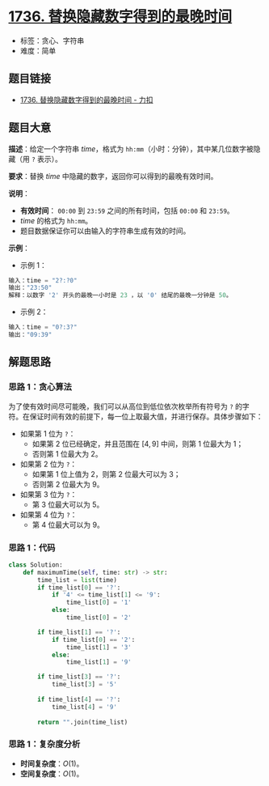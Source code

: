# [1736. 替换隐藏数字得到的最晚时间](https://leetcode.cn/problems/latest-time-by-replacing-hidden-digits/)

- 标签：贪心、字符串
- 难度：简单

## 题目链接

- [1736. 替换隐藏数字得到的最晚时间 - 力扣](https://leetcode.cn/problems/latest-time-by-replacing-hidden-digits/)

## 题目大意

**描述**：给定一个字符串 $time$，格式为 `hh:mm`（小时：分钟），其中某几位数字被隐藏（用 `?` 表示）。

**要求**：替换 $time$ 中隐藏的数字，返回你可以得到的最晚有效时间。

**说明**：

- **有效时间**： `00:00` 到 `23:59` 之间的所有时间，包括 `00:00` 和 `23:59`。
- $time$ 的格式为 `hh:mm`。
- 题目数据保证你可以由输入的字符串生成有效的时间。

**示例**：

- 示例 1：

```python
输入：time = "2?:?0"
输出："23:50"
解释：以数字 '2' 开头的最晚一小时是 23 ，以 '0' 结尾的最晚一分钟是 50。
```

- 示例 2：

```python
输入：time = "0?:3?"
输出："09:39"
```

## 解题思路

### 思路 1：贪心算法

为了使有效时间尽可能晚，我们可以从高位到低位依次枚举所有符号为 `?` 的字符。在保证时间有效的前提下，每一位上取最大值，并进行保存。具体步骤如下：

- 如果第 $1$ 位为 `?`：
  - 如果第 $2$ 位已经确定，并且范围在 $[4, 9]$ 中间，则第 $1$ 位最大为 $1$；
  - 否则第 $1$ 位最大为 $2$。
- 如果第 $2$ 位为 `?`：
  - 如果第 $1$ 位上值为 $2$，则第 $2$ 位最大可以为 $3$；
  - 否则第 $2$ 位最大为 $9$。
- 如果第 $3$ 位为 `?`：
  - 第 $3$ 位最大可以为 $5$。
- 如果第 $4$ 位为 `?`：
  - 第 $4$ 位最大可以为 $9$。

### 思路 1：代码

```python
class Solution:
    def maximumTime(self, time: str) -> str:
        time_list = list(time)
        if time_list[0] == '?':
            if '4' <= time_list[1] <= '9':
                time_list[0] = '1'
            else:
                time_list[0] = '2'

        if time_list[1] == '?':
            if time_list[0] == '2':
                time_list[1] = '3'
            else:
                time_list[1] = '9'

        if time_list[3] == '?':
            time_list[3] = '5'
        
        if time_list[4] == '?':
            time_list[4] = '9'
            
        return "".join(time_list)
```

### 思路 1：复杂度分析

- **时间复杂度**：$O(1)$。
- **空间复杂度**：$O(1)$。

